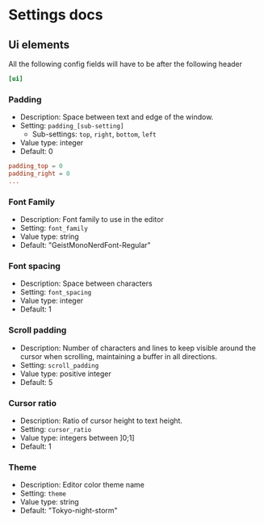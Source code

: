 # Settings docs

## Ui elements

All the following config fields will have to be after the following header

```toml
[ui]
```

### Padding

- Description: Space between text and edge of the window.
- Setting: `padding_[sub-setting]`
  - Sub-settings: `top`, `right`, `bottom`, `left`
- Value type: integer
- Default: 0

```toml
padding_top = 0
padding_right = 0
...
```

### Font Family

- Description: Font family to use in the editor
- Setting: `font_family`
- Value type: string
- Default: "GeistMonoNerdFont-Regular"

### Font spacing

- Description: Space between characters
- Setting: `font_spacing`
- Value type: integer
- Default: 1

### Scroll padding

- Description: Number of characters and lines to keep visible around the cursor when scrolling, maintaining a buffer in all directions.
- Setting: `scroll_padding`
- Value type: positive integer
- Default: 5

### Cursor ratio

- Description: Ratio of cursor height to text height.
- Setting: `cursor_ratio`
- Value type: integers between ]0;1]
- Default: 1

### Theme

- Description: Editor color theme name
- Setting: `theme`
- Value type: string
- Default: "Tokyo-night-storm"
